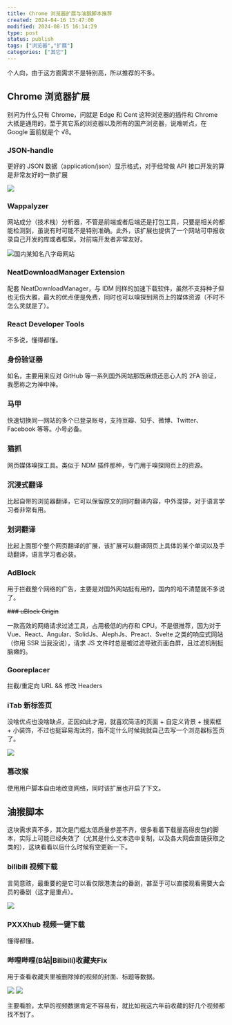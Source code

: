 ```yaml
---
title: Chrome 浏览器扩展与油猴脚本推荐
created: 2024-04-16 15:47:00
modified: 2024-08-15 16:14:29
type: post
status: publish
tags: ["浏览器","扩展"]
categories: ["其它"]
---
```


个人向，由于这方面需求不是特别高，所以推荐的不多。

## Chrome 浏览器扩展

别问为什么只有 Chrome，问就是 Edge 和 Cent 这种浏览器的插件和 Chrome 大抵是通用的，至于其它系的浏览器以及所有的国产浏览器，说难听点，在 Google 面前就是个 √8。

### JSON-handle

更好的 JSON 数据（application/json）显示格式，对于经常做 API 接口开发的算是非常友好的一款扩展

![](https://pic.imgdb.cn/item/66bdb64dd9c307b7e939c3f2.png)

### Wappalyzer

网站成分（技术栈）分析器，不管是前端或者后端还是打包工具，只要是相关的都能检测到，虽说有时可能不是特别准确。此外，该扩展也提供了一个网站可申报收录自己开发的库或者框架。对前端开发者非常友好。

![国内某知名八字母网站](https://pic.imgdb.cn/item/66bdb2dad9c307b7e935463b.png)

### NeatDownloadManager Extension

配套 NeatDownloadManager，与 IDM 同样的加速下载软件，虽然不支持种子但也无伤大雅，最大的优点便是免费，同时也可以嗅探到网页上的媒体资源（不时不怎么灵就是了）。

### React Developer Tools

不多说，懂得都懂。

### 身份验证器

如名，主要用来应对 GitHub 等一系列国外网站那既麻烦还恶心人的 2FA 验证，我愿称之为神中神。

### 马甲

快速切换同一网站的多个已登录账号，支持豆瓣、知乎、微博、Twitter、Facebook 等等。小号必备。

### 猫抓

网页媒体嗅探工具。类似于 NDM 插件那种，专门用于嗅探网页上的资源。

### 沉浸式翻译

比起自带的浏览器翻译，它可以保留原文的同时翻译内容，中外混排，对于语言学习者非常有用。

### 划词翻译

比起上面那个整个网页翻译的扩展，该扩展可以翻译网页上具体的某个单词以及手动翻译，语言学习者必装。

### AdBlock

用于拦截整个网络的广告，主要是对国外网站挺有用的，国内的咱不清楚就不多说了。

~~### uBlock Origin~~

一款高效的网络请求过滤工具，占用极低的内存和 CPU。不是很推荐，因为对于 Vue、React、Angular、SolidJs、AlephJs、Preact、Svelte 之类的响应式网站（你用 SSR 当我没说），请求 JS 文件时总是被过滤导致页面白屏，且过滤机制挺脑瘫的。

### Gooreplacer

拦截/重定向 URL && 修改 Headers

### iTab 新标签页

没啥优点也没啥缺点，正因如此才用，就喜欢简洁的页面 + 自定义背景 + 搜索框 + 小装饰，不过也挺容易淘汰的，指不定什么时候我就自己去写一个浏览器标签页了。

![](https://pic.imgdb.cn/item/66bdb629d9c307b7e939616a.png)

### 篡改猴

使用用户脚本自由地改变网络，同时该扩展也开启了下文。

## 油猴脚本

这块需求真不多，其次是门槛太低质量参差不齐，很多看着下载量高得皮包的脚本，实际上可能已经失效了（尤其是什么文本选中复制，以及各大网盘直链获取之类的），这块看看以后什么时候有空更新一下。

### bilibili 视频下载

言简意赅，最重要的是它可以看仅限港澳台的番剧，甚至于可以直接观看需要大会员的番剧（这才是重点）。

![](https://pic.imgdb.cn/item/66bdb792d9c307b7e93cce8f.png)

### PXXXhub 视频一键下载

懂得都懂。

### 哔哩哔哩(B站|Bilibili)收藏夹Fix

用于查看收藏夹里被删除掉的视频的封面、标题等数据。

![](https://pic.imgdb.cn/item/66bdb847d9c307b7e93dd41d.png)
![](https://pic.imgdb.cn/item/66bdb847d9c307b7e93dd408.png)

主要看脸，太早的视频数据肯定不容易有，就比如我这六年前收藏的好几个视频都找不到了。

